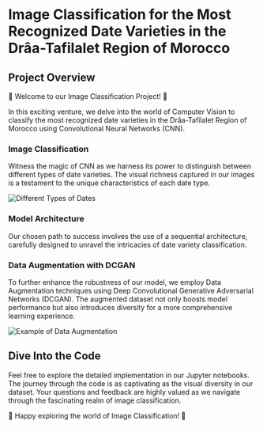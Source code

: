 # Image Classification for the Most Recognized Date Varieties in the Drâa-Tafilalet Region of Morocco

## Project Overview
🌴 Welcome to our Image Classification Project! 🌴

In this exciting venture, we delve into the world of Computer Vision to classify the most recognized date varieties in the Drâa-Tafilalet Region of Morocco using Convolutional Neural Networks (CNN).

### Image Classification
Witness the magic of CNN as we harness its power to distinguish between different types of date varieties. The visual richness captured in our images is a testament to the unique characteristics of each date type.

![Different Types of Dates](images/date.png)

### Model Architecture
Our chosen path to success involves the use of a sequential architecture, carefully designed to unravel the intricacies of date variety classification.

### Data Augmentation with DCGAN
To further enhance the robustness of our model, we employ Data Augmentation techniques using Deep Convolutional Generative Adversarial Networks (DCGAN). The augmented dataset not only boosts model performance but also introduces diversity for a more comprehensive learning experience.

![Example of Data Augmentation](images/dataaugmented.png)

## Dive Into the Code
Feel free to explore the detailed implementation in our Jupyter notebooks. The journey through the code is as captivating as the visual diversity in our dataset. Your questions and feedback are highly valued as we navigate through the fascinating realm of image classification.

🌴 Happy exploring the world of Image Classification! 🌴
